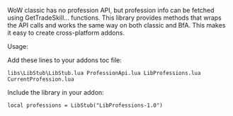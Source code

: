 WoW classic has no profession API, but profession info can be fetched using GetTradeSkill... functions.
This library provides methods that wraps the API calls and works the same way on both classic and BfA. This makes it easy to create cross-platform addons.

Usage:

Add these lines to your addons toc file:

`libs\LibStub\LibStub.lua
ProfessionApi.lua
LibProfessions.lua
CurrentProfession.lua`

Include the library in your addon:

`local professions = LibStub("LibProfessions-1.0")`
